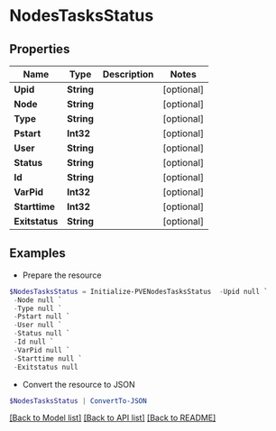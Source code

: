 # NodesTasksStatus
## Properties

Name | Type | Description | Notes
------------ | ------------- | ------------- | -------------
**Upid** | **String** |  | [optional] 
**Node** | **String** |  | [optional] 
**Type** | **String** |  | [optional] 
**Pstart** | **Int32** |  | [optional] 
**User** | **String** |  | [optional] 
**Status** | **String** |  | [optional] 
**Id** | **String** |  | [optional] 
**VarPid** | **Int32** |  | [optional] 
**Starttime** | **Int32** |  | [optional] 
**Exitstatus** | **String** |  | [optional] 

## Examples

- Prepare the resource
```powershell
$NodesTasksStatus = Initialize-PVENodesTasksStatus  -Upid null `
 -Node null `
 -Type null `
 -Pstart null `
 -User null `
 -Status null `
 -Id null `
 -VarPid null `
 -Starttime null `
 -Exitstatus null
```

- Convert the resource to JSON
```powershell
$NodesTasksStatus | ConvertTo-JSON
```

[[Back to Model list]](../README.md#documentation-for-models) [[Back to API list]](../README.md#documentation-for-api-endpoints) [[Back to README]](../README.md)

